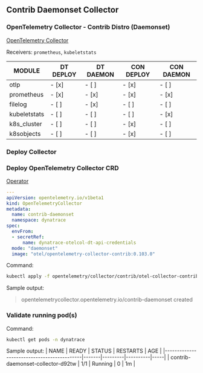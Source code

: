 ## Contrib Daemonset Collector

### OpenTelemetry Collector - Contrib Distro (Daemonset)
[OpenTelemetry Collector](https://docs.dynatrace.com/docs/extend-dynatrace/opentelemetry/collector/deployment)

Receivers:
`prometheus`, `kubeletstats`

| MODULE        | DT DEPLOY | DT DAEMON | CON DEPLOY | CON DAEMON |
|---------------|-----------|-----------|------------|------------|
| otlp          | - [x]     | - [ ]     | - [x]      | - [ ]      |
| prometheus    | - [x]     | - [x]     | - [x]      | - [x]      |
| filelog       | - [ ]     | - [x]     | - [ ]      | - [ ]      |
| kubeletstats  | - [ ]     | - [ ]     | - [ ]      | - [x]      |
| k8s_cluster   | - [ ]     | - [ ]     | - [x]      | - [ ]      |
| k8sobjects    | - [ ]     | - [ ]     | - [x]      | - [ ]      |

### Deploy Collector

### Deploy OpenTelemetry Collector CRD
[Operator](https://opentelemetry.io/docs/kubernetes/operator/)
```yaml
---
apiVersion: opentelemetry.io/v1beta1
kind: OpenTelemetryCollector
metadata:
  name: contrib-daemonset
  namespace: dynatrace
spec:
  envFrom:
  - secretRef:
      name: dynatrace-otelcol-dt-api-credentials
  mode: "daemonset"
  image: "otel/opentelemetry-collector-contrib:0.103.0"
```
Command:
```sh
kubectl apply -f opentelemetry/collector/contrib/otel-collector-contrib-daemonset-crd.yaml
```
Sample output:
> opentelemetrycollector.opentelemetry.io/contrib-daemonset created

### Validate running pod(s)
Command:
```sh
kubectl get pods -n dynatrace
```
Sample output:
| NAME                                       | READY | STATUS  | RESTARTS | AGE |
|--------------------------------------------|-------|---------|----------|-----|
| contrib-daemonset-collector-d92tw | 1/1   | Running | 0        | 1m  |